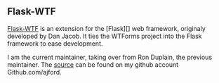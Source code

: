 Flask-WTF
---------

[Flask-WTF][] is an extension for the [Flask][] web framework, originaly
developed by Dan Jacob. It ties the WTForms project into the Flask framework to
ease development.

I am the current maintainer, taking over from Ron Duplain, the previous
maintainer. The [source][flaskwtf_git] can be found on my github account
Github.com/ajford.


[Flask-WTF]: http://pypi.python.org/pypi/Flask-WTF
[flaskwtf_git]: http://github.com/ajford/Flask-WTF
